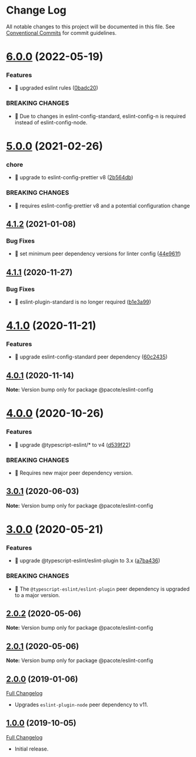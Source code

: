 # Change Log

All notable changes to this project will be documented in this file.
See [Conventional Commits](https://conventionalcommits.org) for commit guidelines.

# [6.0.0](https://github.com/PacoteJS/pacote/compare/@pacote/eslint-config@5.0.0...@pacote/eslint-config@6.0.0) (2022-05-19)


### Features

* 🎸 upgraded eslint rules ([0badc20](https://github.com/PacoteJS/pacote/commit/0badc200182cf17d296bb5227465efd3549a8b75))


### BREAKING CHANGES

* 🧨 Due to changes in eslint-config-standard, eslint-config-n is required
instead of eslint-config-node.





# [5.0.0](https://github.com/PacoteJS/pacote/compare/@pacote/eslint-config@4.1.2...@pacote/eslint-config@5.0.0) (2021-02-26)

### chore

- 🤖 upgrade to eslint-config-prettier v8 ([2b564db](https://github.com/PacoteJS/pacote/commit/2b564db7e44fbe2cd6d7cb637d4587c53181486f))

### BREAKING CHANGES

- 🧨 requires eslint-config-prettier v8 and a potential configuration change

## [4.1.2](https://github.com/PacoteJS/pacote/compare/@pacote/eslint-config@4.1.1...@pacote/eslint-config@4.1.2) (2021-01-08)

### Bug Fixes

- 🐛 set minimum peer dependency versions for linter config ([44e961f](https://github.com/PacoteJS/pacote/commit/44e961f138ce2f1a02dfebb03279ee3ad13ee805))

## [4.1.1](https://github.com/PacoteJS/pacote/compare/@pacote/eslint-config@4.1.0...@pacote/eslint-config@4.1.1) (2020-11-27)

### Bug Fixes

- 🐛 eslint-plugin-standard is no longer required ([b1e3a99](https://github.com/PacoteJS/pacote/commit/b1e3a994704a0cbfaebde2fc245cab1d3f7438da))

# [4.1.0](https://github.com/PacoteJS/pacote/compare/@pacote/eslint-config@4.0.1...@pacote/eslint-config@4.1.0) (2020-11-21)

### Features

- 🎸 upgrade eslint-config-standard peer dependency ([60c2435](https://github.com/PacoteJS/pacote/commit/60c2435591e18751d41759b3dc88728dfc33e8f3))

## [4.0.1](https://github.com/PacoteJS/pacote/compare/@pacote/eslint-config@4.0.0...@pacote/eslint-config@4.0.1) (2020-11-14)

**Note:** Version bump only for package @pacote/eslint-config

# [4.0.0](https://github.com/PacoteJS/pacote/compare/@pacote/eslint-config@3.0.1...@pacote/eslint-config@4.0.0) (2020-10-26)

### Features

- 🎸 upgrade @typescript-eslint/\* to v4 ([d539f22](https://github.com/PacoteJS/pacote/commit/d539f22d68e7fe1a3ebbf3121c46667ab336ea67))

### BREAKING CHANGES

- 🧨 Requires new major peer dependency version.

## [3.0.1](https://github.com/PacoteJS/pacote/compare/@pacote/eslint-config@3.0.0...@pacote/eslint-config@3.0.1) (2020-06-03)

**Note:** Version bump only for package @pacote/eslint-config

# [3.0.0](https://github.com/PacoteJS/pacote/compare/@pacote/eslint-config@2.0.2...@pacote/eslint-config@3.0.0) (2020-05-21)

### Features

- 🎸 upgrade @typescript-eslint/eslint-plugin to 3.x ([a7ba436](https://github.com/PacoteJS/pacote/commit/a7ba4365a732cb251d5738c47577ba00e591bf7a))

### BREAKING CHANGES

- 🧨 The `@typescript-eslint/eslint-plugin` peer dependency is upgraded to a
  major version.

## [2.0.2](https://github.com/PacoteJS/pacote/compare/@pacote/eslint-config@2.0.0...@pacote/eslint-config@2.0.2) (2020-05-06)

**Note:** Version bump only for package @pacote/eslint-config

## [2.0.1](https://github.com/PacoteJS/pacote/compare/@pacote/eslint-config@2.0.0...@pacote/eslint-config@2.0.1) (2020-05-06)

**Note:** Version bump only for package @pacote/eslint-config

## [2.0.0](https://github.com/PacoteJS/pacote/tree/@pacote/eslint-config/2.0.0) (2019-01-06)

[Full Changelog](https://github.com/PacoteJS/pacote/compare/@pacote/eslint-config@1.0.4...@pacote/eslint-config@2.0.0)

- Upgrades `eslint-plugin-node` peer dependency to v11.

## [1.0.0](https://github.com/PacoteJS/pacote/tree/@pacote/eslint-config/1.0.0) (2019-10-05)

[Full Changelog](https://github.com/PacoteJS/pacote/compare/@pacote/eslint-config@1.0.0...@pacote/eslint-config@1.0.0)

- Initial release.
